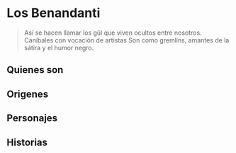 # Los Benandanti

> Así se hacen llamar los gûl que viven ocultos entre nosotros.
> Caníbales con vocación de artistas
> Son como gremlins, amantes de la sátira y el humor negro.

## Quienes son

## Origenes

## Personajes

<Characters faction="benandanti"/>

## Historias
